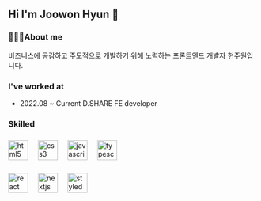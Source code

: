 ## Hi I'm Joowon Hyun 👋 ##
### 🧑🏻‍💻About me

비즈니스에 공감하고 주도적으로 개발하기 위해 노력하는 프론트엔드 개발자 현주원입니다.

### I've worked at

- 2022.08 ~ Current D.SHARE FE developer

### Skilled

###

<div align="left">
  <img src="https://cdn.jsdelivr.net/gh/devicons/devicon/icons/html5/html5-original.svg" height="40" alt="html5 logo"  />
  <img width="12" />
  <img src="https://cdn.jsdelivr.net/gh/devicons/devicon/icons/css3/css3-original.svg" height="40" alt="css3 logo"  />
  <img width="12" />
  <img src="https://cdn.jsdelivr.net/gh/devicons/devicon/icons/javascript/javascript-original.svg" height="40" alt="javascript logo"  />
  <img width="12" />
  <img src="https://cdn.jsdelivr.net/gh/devicons/devicon/icons/typescript/typescript-original.svg" height="40" alt="typescript logo"  />
</div>

###

<div align="left">
  <img src="https://cdn.jsdelivr.net/gh/devicons/devicon/icons/react/react-original.svg" height="40" alt="react logo"  />
  <img width="12" />
  <img src="https://cdn.jsdelivr.net/gh/devicons/devicon/icons/nextjs/nextjs-original.svg" height="40" alt="nextjs logo"  />
  <img width="12" />
  <img src="https://icongr.am/devicon/mysql-original-wordmark.svg?size=148&color=currentColor" height="40" alt="styledcomponents logo"  />
</div>

###

<div align="left">
</div>

###
